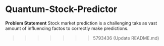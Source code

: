 # Quantum-Stock-Predictor


**Problem Statement**
Stock market prediction is a challenging taks as vast amount of influencing factos to correctly make predictions. 
>>>>>>> 5793436 (Update README.md)
